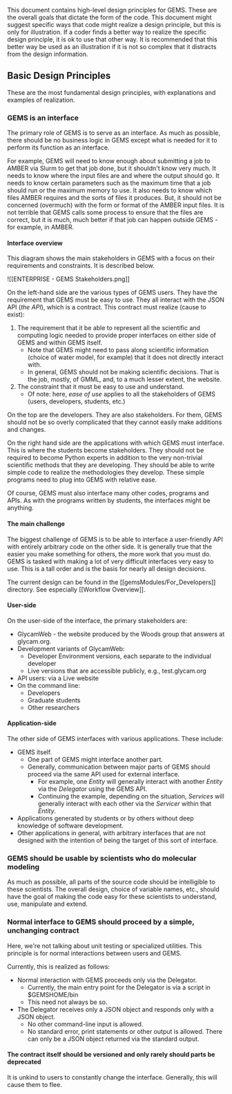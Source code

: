 This document contains high-level design principles for GEMS.  These are the overall goals that dictate the form of the code.  This document might suggest specific ways that code might realize a design principle, but this is only for illustration.  If a coder finds a better way to realize the specific design principle, it is ok to use that other way.  It is recommended that this better way be used as an illustration if it is not so complex that it distracts from the design information.

## Basic Design Principles

These are the most fundamental design principles, with explanations and examples of realization.

### GEMS is an interface

The primary role of GEMS is to serve as an  interface.  As much as possible, there should be no business logic in GEMS except what is needed for it to perform its function as an interface.  

For example, GEMS will need to know enough about submitting a job to AMBER via Slurm to get that job done, but it shouldn't know very much.  It needs to know where the input files are and where the output should go.  It needs to know certain parameters such as the maximum time that a job should run or the maximum memory to use.  It also needs to know which files AMBER requires and the sorts of files it produces.  But, it should not be concerned (overmuch) with the form or format of the AMBER input files.  It is not terrible that GEMS calls some process to ensure that the files are correct, but it is much, much better if that job can happen outside GEMS - for example, in AMBER.

#### Interface overview

This diagram shows the main stakeholders in GEMS with a focus on their requirements and constraints.  It is described below.

![[ENTERPRISE - GEMS Stakeholders.png]]

On the left-hand side are the various types of GEMS users.  They have the requirement that GEMS must be easy to use.  They all interact with the JSON API (_the API_), which is a contract.  This contract must realize (cause to exist): 

1. The requirement that it be able to represent all the scientific and computing logic needed to provide proper interfaces on either side of GEMS and within GEMS itself.
	- Note that GEMS might need to pass along scientific information (choice of water model, for example) that it does not directly interact with. 
	- In general, GEMS should not be making scientific decisions.  That is the job, mostly, of GMML, and, to a much lesser extent, the website.
1. The constraint that it must be easy to use and understand.
	- Of note: here, _ease of use_ applies to all the stakeholders of GEMS (users, developers, students, etc.)

On the top are the developers.  They are also stakeholders.  For them, GEMS should not be so overly complicated that they cannot easily make additions and changes.

On the right hand side are the applications with which GEMS must interface.  This is where the students become stakeholders.  They should not be required to become Python experts in addition to the very non-trivial scientific methods that they are developing.  They should be able to write simple code to realize the methodologies they develop.  These simple programs need to plug into GEMS with relative ease.

Of course, GEMS must also interface many other codes, programs and APIs.  As with the programs written by students, the interfaces might be anything.

#### The main challenge

The biggest challenge of GEMS is to be able to interface a user-friendly API with entirely arbitrary code on the other side.  It is generally true that the easier you make something for others, the more work that you must do.  GEMS is tasked with making a lot of very difficult interfaces very easy to use.  This is a tall order and is the basis for nearly all design decisions.

The current design can be found in the [[gemsModules/For_Developers]] directory.  See especially [[Workflow Overview]].

#### User-side

On the user-side of the interface, the primary stakeholders are:

- GlycamWeb - the website produced by the Woods group that answers at glycam.org.
- Development variants of GlycamWeb:
	- Developer Environment versions, each separate to the individual developer
	- Live versions that are accessible publicly, e.g., test.glycam.org
- API users: via a Live website
- On the command line:
	- Developers
	- Graduate students
	- Other researchers

#### Application-side

The other side of GEMS interfaces with various applications.  These include:

- GEMS itself.  
	- One part of GEMS might interface another part.  
	- Generally, communication between major parts of GEMS should proceed via the same API used for external interface. 
		- For example, one _Entity_ will generally interact with another _Entity_ via the _Delegator_ using the GEMS API. 
		- Continuing the example, depending on the situation, _Services_ will generally interact with each other via the _Servicer_ within that _Entity_.
- Applications generated by students or by others without deep knowledge of software development.
- Other applications in general, with arbitrary interfaces that are not designed with the intention of being the target of this sort of interface.

### GEMS should be usable by scientists who do molecular modeling 

As much as possible, all parts of the source code should be intelligible to these scientists.  The overall design, choice of variable names, etc., should have the goal of making the code easy for these scientists to understand, use, manipulate and extend.

### Normal interface to GEMS should proceed by a simple, unchanging contract

Here, we're not talking about unit testing or specialized utilities.  This principle is for normal interactions between users and GEMS.

Currently, this is realized as follows:

- Normal interaction with GEMS proceeds only via the Delegator.  
	- Currently, the main entry point for the Delegator is via a script in $GEMSHOME/bin
	- This need not always be so.
- The Delegator receives only a JSON object and responds only with a JSON object.
	- No other command-line input is allowed.
	- No standard error, print statements or other output is allowed.  There can only be a JSON object returned via the standard output.

#### The contract itself should be versioned and only rarely should parts be deprecated

It is unkind to users to constantly change the interface.  Generally, this will cause them to flee.

